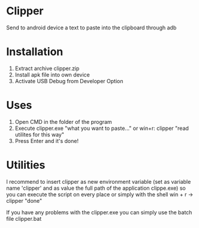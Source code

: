# Clipper
Send to android device a text to paste into the clipboard through adb

# Installation

1. Extract archive clipper.zip
2. Install apk file into own device
3. Activate USB Debug from Developer Option

# Uses

1. Open CMD in the folder of the program
2. Execute clipper.exe "what you want to paste..." or win+r: clipper "read utilites for this way"
3. Press Enter and it's done!

# Utilities

I recommend to insert clipper as new environment variable (set as variable name 'clipper' and as value the full path of the application clippe.exe) so you can execute the script on every place or simply with the shell
win + r -> clipper "done"

If you have any problems with the clipper.exe you can simply use the batch file clipper.bat
